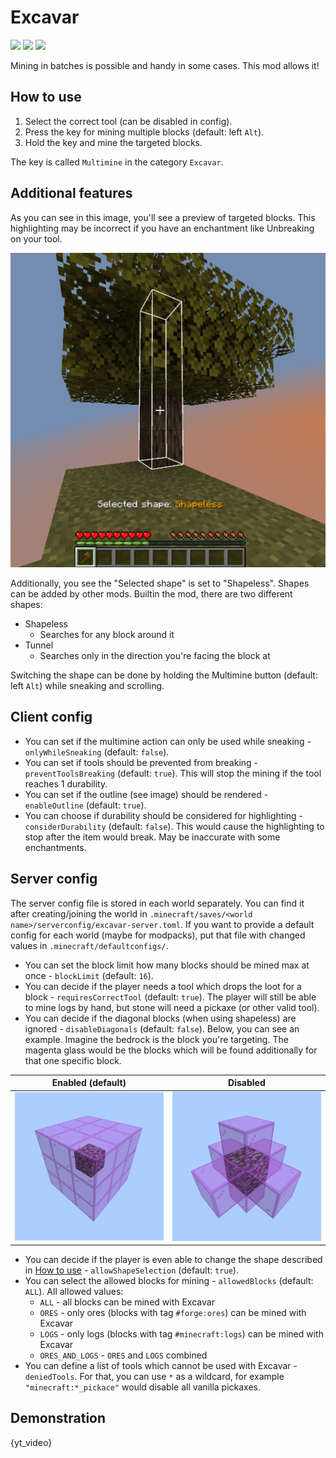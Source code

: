 # Excavar
[![](https://cf.way2muchnoise.eu/561528.svg?badge_style=flat)](https://www.curseforge.com/minecraft/mc-mods/excavar) 
[![](https://img.shields.io/modrinth/dt/excavar?color=00AF5C&label=%E3%85%A4&logo=modrinth&style=flat-square)](https://modrinth.com/mod/excavar) 
[![](https://img.shields.io/github/issues-raw/MelanX/Excavar?style=flat-square)](https://github.com/MelanX/Excavar)

Mining in batches is possible and handy in some cases. This mod allows it!

## How to use
1. Select the correct tool (can be disabled in config).
2. Press the key for mining multiple blocks (default: left `Alt`).
3. Hold the key and mine the targeted blocks.

The key is called `Multimine` in the category `Excavar`.

## Additional features
As you can see in this image, you'll see a preview of targeted blocks. This highlighting may be incorrect if you have
an enchantment like Unbreaking on your tool.

![](../assets/projects/excavar/highlighting.png)

Additionally, you see the "Selected shape" is set to "Shapeless". Shapes can be added by other mods. Builtin the mod, 
there are two different shapes:

- Shapeless
    - Searches for any block around it
- Tunnel
    - Searches only in the direction you're facing the block at

Switching the shape can be done by holding the Multimine button (default: left `Alt`) while sneaking and scrolling.

## Client config
- You can set if the multimine action can only be used while sneaking - `onlyWhileSneaking` (default: `false`).
- You can set if tools should be prevented from breaking - `preventToolsBreaking` (default: `true`). This will stop the
  mining if the tool reaches 1 durability.
- You can set if the outline (see image) should be rendered - `enableOutline` (default: `true`).
- You can choose if durability should be considered for highlighting - `considerDurability` (default: `false`). This would
  cause the highlighting to stop after the item would break. May be inaccurate with some enchantments.

## Server config
The server config file is stored in each world separately. You can find it after creating/joining the world in
`.minecraft/saves/<world name>/serverconfig/excavar-server.toml`. If you want to provide a default config for each world
(maybe for modpacks), put that file with changed values in `.minecraft/defaultconfigs/`.

- You can set the block limit how many blocks should be mined max at once - `blockLimit` (default: `16`).
- You can decide if the player needs a tool which drops the loot for a block - `requiresCorrectTool` (default: `true`).
  The player will still be able to mine logs by hand, but stone will need a pickaxe (or other valid tool).
- You can decide if the diagonal blocks (when using shapeless) are ignored - `disableDiagonals` (default: `false`).
  Below, you can see an example. Imagine the bedrock is the block you're targeting. The magenta glass would be the 
  blocks which will be found additionally for that one specific block.
  
| Enabled (default)                             | Disabled                                           |
|-----------------------------------------------|----------------------------------------------------|
| ![](../assets/projects/excavar/shapeless.png) | ![](../assets/projects/excavar/easy_shapeless.png) |

- You can decide if the player is even able to change the shape described in [How to use](#how-to-use) - 
  `allowShapeSelection` (default: `true`).
- You can select the allowed blocks for mining - `allowedBlocks` (default: `ALL`). All allowed values:
    - `ALL` - all blocks can be mined with Excavar
    - `ORES` - only ores (blocks with tag `#forge:ores`) can be mined with Excavar
    - `LOGS` - only logs (blocks with tag `#minecraft:logs`) can be mined with Excavar
    - `ORES_AND_LOGS` - `ORES` and `LOGS` combined
- You can define a list of tools which cannot be used with Excavar - `deniedTools`. For that, you can use `*` as a 
  wildcard, for example `"minecraft:*_pickace"` would disable all vanilla pickaxes.

## Demonstration

{yt_video}
